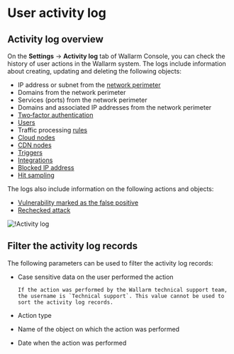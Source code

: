 # User activity log

## Activity log overview

On the **Settings** → **Activity log** tab of Wallarm Console, you can check the history of user actions in the Wallarm system. The logs include information about creating, updating and deleting the following objects:

* IP address or subnet from the [network perimeter](../scanner/check-scope.md)
* Domains from the network perimeter
* Services (ports) from the network perimeter
* Domains and associated IP addresses from the network perimeter
* [Two‑factor authentication](account.md#enabling-two-factor-authentication)
* [Users](users.md)
* Traffic processing [rules](../rules/intro.md)
* [Cloud nodes](../nodes/cloud-node.md)
* [CDN nodes](../nodes/cdn-node.md)
* [Triggers](../triggers/triggers.md)
* [Integrations](integrations/integrations-intro.md)
* [Blocked IP address](../ip-lists/blacklist.md)
* [Hit sampling](../events/analyze-attack.md#sampling-of-hits)

The logs also include information on the following actions and objects:

* [Vulnerability marked as the false positive](../vulnerabilities/false-vuln.md)
* [Rechecked attack](../events/verify-attack.md)

![!Activity log](../../images/user-guides/settings/audit-log.png)

## Filter the activity log records

The following parameters can be used to filter the activity log records:

* Case sensitive data on the user performed the action

      If the action was performed by the Wallarm technical support team, the username is `Technical support`. This value cannot be used to sort the activity log records.
* Action type
* Name of the object on which the action was performed
* Date when the action was performed
